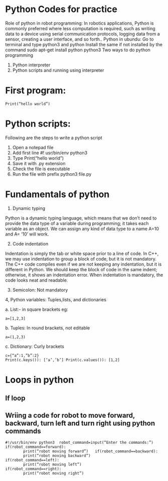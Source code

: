 # Python Codes for practice

Role of python in robot programming: In robotics applications, Python is commonly preferred where less computation is required, such as writing data to a device using serial communication protocols, logging data from a sensor, creating a user interface, and so forth.. 
Python in ubundu: Go to terminal and type python3 and python 
Install the same if not installed by the command sudo apt-get install python python3 
Two ways to do python programming 
1.	Python interpreter 
2.	Python scripts and running using interpreter 

# First program: 

```
Print(“hello world”) 
```
# Python scripts: 
Following are the steps to write a python script 
1.	Open a notepad file 
2.	Add first line #! usr/bin/env python3 
3.	Type Print(“hello world”) 
4.	Save it with .py extension 
5.	Check the file is executable 
6.	Run the file with prefix python3 file.py 
# Fundamentals of python 
1.	Dynamic typing 

Python is a dynamic typing language, which means that we don’t need to provide the data type of a variable during programming; it takes each variable as an object. We can assign any kind of data type to a name A=10 and A= ‘10’ will work. 

2.	Code indentation 

Indentation is simply the tab or white space prior to a line of code. In C++, we may use indentation to group a block of code, but it is not mandatory. The C++ code compiles even if we are not keeping any indentation, but it is different in Python. We should keep the block of code in the same indent; otherwise, it shows an indentation error. When indentation is mandatory, the code looks neat and readable. 

3.	Semicolon: Not mandatory 

4, Python variables: Tuples,lists, and dictionaries 

a.	List:- in square brackets eg: 
```
a=[1,2,3] 
```
b.	Tuples: In round brackets, not editable  
```
a=(1,2,3)
```
c.	Dictionary: Curly brackets  
```
c={“a”:1,”b”:2} 
Print(c.keys()): [‘a’,’b’] Print(c.values()): [1,2] 
```

# Loops in python
## If loop
## Wriing a code for robot to move forward, backward, turn left and turn right using python commands

```
#!/usr/bin/env python3  robot_command=input(“Enter the commands:”)  	if(robot_command==forward): 
 	 	print(“robot moving forward”)  	if(robot_command==backward): 
 	 	print(“robot moving backward”) 
if(robot_command==left): 
 	 	print(“robot moving left”) 
if(robot_command==right): 
 	 	print(“robot moving right”) 
```

